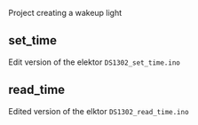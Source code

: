 Project creating a wakeup light

## set_time
Edit version of the elektor  `DS1302_set_time.ino`

## read_time
Edited version of the elktor `DS1302_read_time.ino`